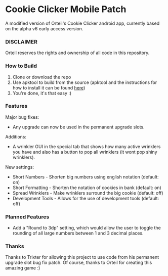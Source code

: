 # Cookie Clicker Mobile Patch
A modified version of Orteil's Cookie Clicker android app, currently based on the alpha v6 early access version.

### DISCLAIMER
Orteil reserves the rights and ownership of all code in this repository.

### How to Build
1. Clone or download the repo
2. Use apktool to build from the source (apktool and the instructions for how to install it can be found [here](https://ibotpeaches.github.io/Apktool/))
3. You're done, it's that easy :)

### Features
Major bug fixes:
- Any upgrade can now be used in the permanent upgrade slots.

Additions:
- A wrinkler GUI in the special tab that shows how many active wrinklers you have and also has a button to pop all wrinklers (it wont pop shiny wrinklers).

New settings:
- Short Numbers - Shorten big numbers using english notation (default: on)
- Short Formatting - Shorten the notation of cookies in bank (default: on)
- Spread Wrinklers - Make wrinklers surround the big cookie (default: off)
- Development Tools - Allows for the use of development tools (default: off)

### Planned Features
- Add a "Round to 3dp" setting, which would allow the user to toggle the rounding of all large numbers between 1 and 3 decimal places.

### Thanks
Thanks to Trixter for allowing this project to use code from his permanent upgrade slot bug fix patch.
Of course, thanks to Orteil for creating this amazing game :)
